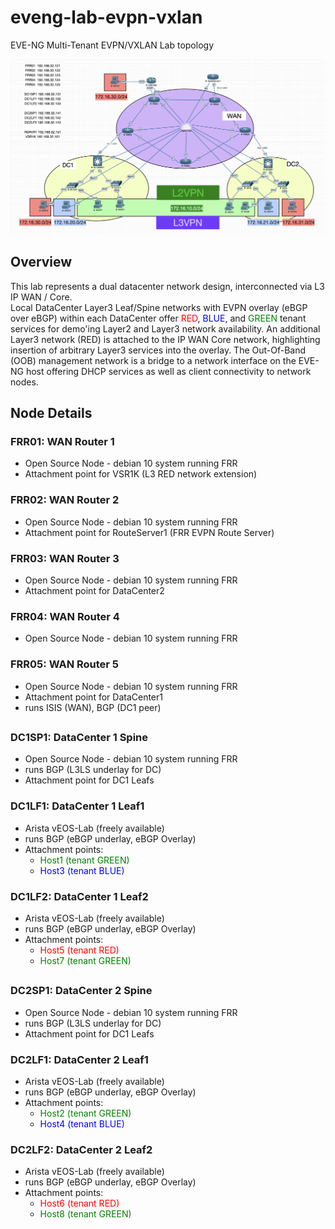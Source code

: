# eveng-lab-evpn-vxlan
EVE-NG Multi-Tenant EVPN/VXLAN Lab topology 

<p align="center">
    <img src="media/lab-topo-2021_11_11.png" width="800"/>
</p>

## Overview

   This lab represents a dual datacenter network design, interconnected via L3 IP WAN / Core.  
   Local DataCenter Layer3 Leaf/Spine networks with EVPN overlay (eBGP over eBGP) within each DataCenter offer <span style="color:red">RED</span>, <span style="color:blue">BLUE</span>, and <span style="color:green">GREEN</span> tenant services for demo'ing Layer2 and Layer3 network availability.  An additional Layer3 network (RED) is attached to the IP WAN Core network, highlighting insertion of arbitrary Layer3 services into the overlay.
   The Out-Of-Band (OOB) management network is a bridge to a network interface on the EVE-NG host offering DHCP services as well as client connectivity to network nodes.


## Node Details
### FRR01:  WAN Router 1<br>
- Open Source Node - debian 10 system running FRR
- Attachment point for VSR1K (L3 RED network extension)
### FRR02:  WAN Router 2
- Open Source Node - debian 10 system running FRR
- Attachment point for RouteServer1 (FRR EVPN Route Server)
### FRR03:  WAN Router 3
- Open Source Node - debian 10 system running FRR
- Attachment point for DataCenter2
### FRR04:  WAN Router 4
- Open Source Node - debian 10 system running FRR
### FRR05:  WAN Router 5
- Open Source Node - debian 10 system running FRR
- Attachment point for DataCenter1
- runs ISIS (WAN), BGP (DC1 peer)
## 
### DC1SP1:  DataCenter 1 Spine
- Open Source Node - debian 10 system running FRR
- runs BGP (L3LS underlay for DC)
- Attachment point for DC1 Leafs
### DC1LF1:  DataCenter 1 Leaf1
- Arista vEOS-Lab (freely available)
- runs BGP (eBGP underlay, eBGP Overlay)
- Attachment points:
  - <span style="color:green">Host1 (tenant GREEN)</span>
  - <span style="color:blue">Host3 (tenant BLUE)</span>
### DC1LF2:  DataCenter 1 Leaf2
- Arista vEOS-Lab (freely available)
- runs BGP (eBGP underlay, eBGP Overlay)
- Attachment points:
  - <span style="color:red">Host5 (tenant RED)</span>
  - <span style="color:green">Host7 (tenant GREEN)</span>
##
### DC2SP1:  DataCenter 2 Spine
- Open Source Node - debian 10 system running FRR
- runs BGP (L3LS underlay for DC)
- Attachment point for DC1 Leafs
### DC2LF1:  DataCenter 2 Leaf1
- Arista vEOS-Lab (freely available)
- runs BGP (eBGP underlay, eBGP Overlay)
- Attachment points:
  - <span style="color:green">Host2 (tenant GREEN)</span>
  - <span style="color:blue">Host4 (tenant BLUE)</span>
### DC2LF2:  DataCenter 2 Leaf2
- Arista vEOS-Lab (freely available)
- runs BGP (eBGP underlay, eBGP Overlay)
- Attachment points:
  - <span style="color:red">Host6 (tenant RED)</span>
  - <span style="color:green">Host8 (tenant GREEN)</span>
##
